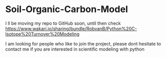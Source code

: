 Soil-Organic-Carbon-Model
=========================

I ll be moving my repo to GitHub soon, until then check 
https://www.wakari.io/sharing/bundle/RobvanB/Python%20C-Isotope%20Turnover%20Modeling

I am looking for people who like to join the project, please dont hesitate to contact me if you are interested in scientific modeling with python
